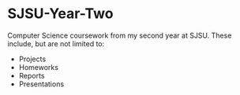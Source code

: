 # SJSU-Year-Two

Computer Science coursework from my second year at SJSU. These include, but are not limited to:

- Projects
- Homeworks
- Reports
- Presentations
